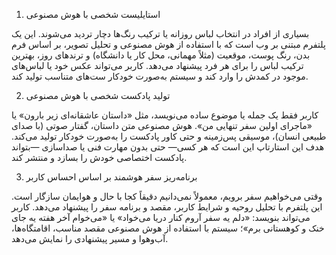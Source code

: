 
  1. استایلیست شخصی با هوش مصنوعی

   بسیاری از افراد در انتخاب لباس روزانه یا ترکیب رنگ‌ها دچار تردید می‌شوند. این یک پلتفرم مبتنی بر وب است که با استفاده از هوش مصنوعی و تحلیل تصویر، بر اساس فرم بدن، رنگ پوست، موقعیت (مثلاً مهمانی، محل کار یا دانشگاه) و ترندهای روز، بهترین ترکیب لباس را برای هر فرد پیشنهاد می‌دهد.
کاربر می‌تواند عکس خود یا لباس‌های موجود در کمدش را وارد کند و سیستم به‌صورت خودکار ست‌های متناسب تولید کند.

  2. تولید پادکست شخصی با هوش مصنوعی

  کاربر فقط یک جمله یا موضوع ساده می‌نویسد، مثل «داستان عاشقانه‌ای زیر بارون» یا «ماجرای اولین سفر تنهایی من».
هوش مصنوعی متن داستان، گفتار صوتی (با صدای طبیعی انسان)، موسیقی پس‌زمینه و حتی کاور پادکست را به‌صورت خودکار تولید می‌کند.
هدف این استارتاپ این است که هر کسی— حتی بدون مهارت فنی یا صداسازی —بتواند پادکست اختصاصی خودش را بسازد و منتشر کند.

  3. برنامه‌ریز سفر هوشمند بر اساس احساس کاربر

وقتی می‌خواهیم سفر برویم، معمولاً نمی‌دانیم دقیقاً کجا با حال و هوایمان سازگار است. این پلتفرم با تحلیل روحیه و شرایط کاربر، مقصد و برنامه سفر را پیشنهاد می‌دهد.
کاربر می‌تواند بنویسد: «دلم یه سفر آروم کنار دریا می‌خواد» یا «می‌خوام آخر هفته یه جای خنک و کوهستانی برم»؛ سیستم با استفاده از هوش مصنوعی مقصد مناسب، اقامتگاه‌ها، آب‌وهوا و مسیر پیشنهادی را نمایش می‌دهد.
